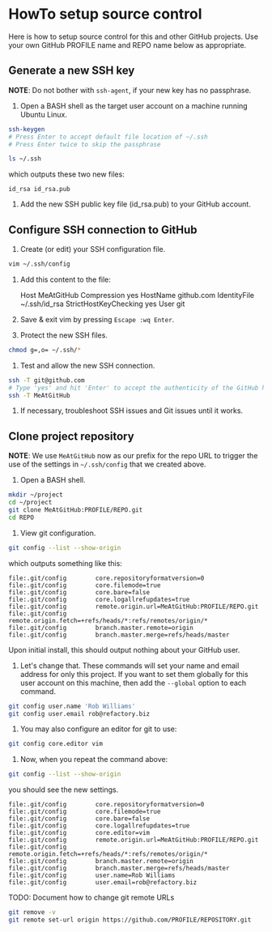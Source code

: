 HowTo setup source control
==========================
Here is how to setup source control for this and other GitHub projects.
Use your own GitHub PROFILE name and REPO name below as appropriate.


## Generate a new SSH key
**NOTE**:  Do not bother with `ssh-agent`, if your new key has no passphrase.

1. Open a BASH shell as the target user account on a machine running Ubuntu Linux.

~~~ bash
ssh-keygen
# Press Enter to accept default file location of ~/.ssh
# Press Enter twice to skip the passphrase

ls ~/.ssh
~~~

   which outputs these two new files:

    id_rsa id_rsa.pub

1. Add the new SSH public key file (id_rsa.pub) to your GitHub account.

## Configure SSH connection to GitHub
1. Create (or edit) your SSH configuration file.

~~~ bash
vim ~/.ssh/config
~~~

1. Add this content to the file:

    Host MeAtGitHub
        Compression yes
        HostName github.com
        IdentityFile ~/.ssh/id_rsa
        StrictHostKeyChecking yes
        User git

1. Save & exit vim by pressing `Escape :wq Enter`.
1. Protect the new SSH files.

~~~ bash
chmod g=,o= ~/.ssh/*
~~~

1. Test and allow the new SSH connection.

~~~ bash
ssh -T git@github.com
# Type 'yes' and hit 'Enter' to accept the authenticity of the GitHub host machine.
ssh -T MeAtGitHub
~~~

1. If necessary, troubleshoot SSH issues and Git issues until it works.

## Clone project repository
**NOTE**: We use `MeAtGitHub` now as our prefix for the repo URL to trigger the
use of the settings in `~/.ssh/config` that we created above.

1. Open a BASH shell.

~~~ bash
mkdir ~/project
cd ~/project
git clone MeAtGitHub:PROFILE/REPO.git
cd REPO
~~~

1. View git configuration.

~~~ bash
git config --list --show-origin
~~~

   which outputs something like this:

    file:.git/config        core.repositoryformatversion=0
    file:.git/config        core.filemode=true
    file:.git/config        core.bare=false
    file:.git/config        core.logallrefupdates=true
    file:.git/config        remote.origin.url=MeAtGitHub:PROFILE/REPO.git
    file:.git/config        remote.origin.fetch=+refs/heads/*:refs/remotes/origin/*
    file:.git/config        branch.master.remote=origin
    file:.git/config        branch.master.merge=refs/heads/master

   Upon initial install, this should output nothing about your GitHub user.

1. Let's change that.
   These commands will set your name and email address for only this project.
   If you want to set them globally for this user account on this machine, then
   add the `--global` option to each command.

~~~ bash
git config user.name 'Rob Williams'
git config user.email rob@refactory.biz
~~~

1. You may also configure an editor for git to use:

~~~ bash
git config core.editor vim
~~~

1. Now, when you repeat the command above:

~~~ bash
git config --list --show-origin
~~~

   you should see the new settings.

    file:.git/config        core.repositoryformatversion=0
    file:.git/config        core.filemode=true
    file:.git/config        core.bare=false
    file:.git/config        core.logallrefupdates=true
    file:.git/config        core.editor=vim
    file:.git/config        remote.origin.url=MeAtGitHub:PROFILE/REPO.git
    file:.git/config        remote.origin.fetch=+refs/heads/*:refs/remotes/origin/*
    file:.git/config        branch.master.remote=origin
    file:.git/config        branch.master.merge=refs/heads/master
    file:.git/config        user.name=Rob Williams
    file:.git/config        user.email=rob@refactory.biz

TODO: Document how to change git remote URLs

~~~ bash
git remove -v
git remote set-url origin https://github.com/PROFILE/REPOSITORY.git
~~~

[activate]: ./HowTo-activate_this_project.md "HowTo activate this project"
[application]: ./HowTo-execute_application.md "HowTo execute application"
[AWS CLI]: ./HowTo-setup-AWS_CLI.md "HowTo setup AWS CLI"
[clone]: ./HowTo-setup-source_control.md "HowTo setup source control"
[deploy]: ./HowTo-deploy-server.md "HowTo deploy server"
[initiation]: ./project_initiation.md "How Rob initiated the project repository"
[install]: ./HowTo-install-packages.md "HowTo install Ubuntu packages"
[license]: ../LICENSE.md "License"
[ReadMe]: ../README.md "ReadMe"
[test]: ./HowTo-test.md "HowTo test"
[venv]: ./HowTo-setup-Python_virtual_environment.md "HowTo setup Python virtual environment"
[workstation]: ./HowTo-setup-workstation.md "HowTo setup workstation"

